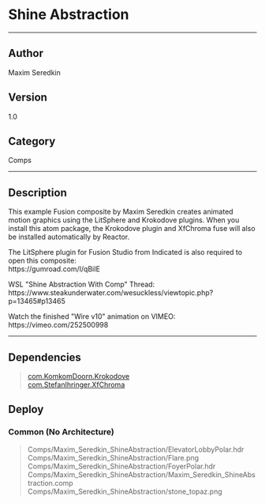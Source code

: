 # Shine Abstraction
___

## Author
Maxim Seredkin

## Version
1.0

## Category
Comps

___

## Description
<p>This example Fusion composite by Maxim Seredkin creates animated motion graphics using the LitSphere and Krokodove plugins. When you install this atom package, the Krokodove plugin and XfChroma fuse will also be installed automatically by Reactor.</p>

<p>The LitSphere plugin for Fusion Studio from Indicated is also required to open this composite:<br>
https://gumroad.com/l/qBiIE</p>

<p>WSL "Shine Abstraction With Comp" Thread:<br>
https://www.steakunderwater.com/wesuckless/viewtopic.php?p=13465#p13465
</p>

<p>Watch the finished "Wire v10" animation on VIMEO:<br>
https://vimeo.com/252500998</p>


___

## Dependencies

> [com.KomkomDoorn.Krokodove](com.KomkomDoorn.Krokodove.md)  
> [com.StefanIhringer.XfChroma](com.StefanIhringer.XfChroma.md)  
## Deploy

### Common (No Architecture)

> Comps/Maxim_Seredkin_ShineAbstraction/ElevatorLobbyPolar.hdr  
> Comps/Maxim_Seredkin_ShineAbstraction/Flare.png  
> Comps/Maxim_Seredkin_ShineAbstraction/FoyerPolar.hdr  
> Comps/Maxim_Seredkin_ShineAbstraction/Maxim_Seredkin_ShineAbstraction.comp  
> Comps/Maxim_Seredkin_ShineAbstraction/stone_topaz.png  

